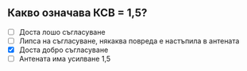 ## Какво означава КСВ = 1,5?

<!-- Верният отговор е отбелязан с [X] -->

- [ ] Доста лошо съгласуване
- [ ] Липса на съгласуване, някаква повреда е настъпила в антената
- [X] Доста добро съгласуване
- [ ] Антената има усилване 1,5
